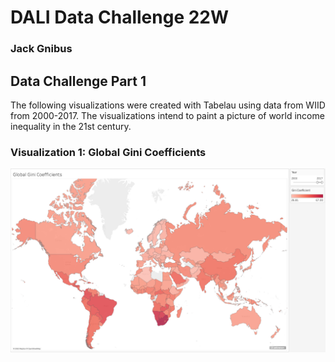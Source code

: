 # DALI Data Challenge 22W
### Jack Gnibus



## Data Challenge Part 1

The following visualizations were created with Tabelau using data from WIID from 2000-2017. The visualizations intend to 
paint a picture of world income inequality in the 21st century.


### Visualization 1: Global Gini Coefficients

![Global Gini Coefficients](/visualization_images/global_gini_coefficients.png)

